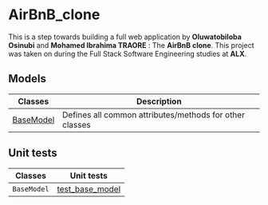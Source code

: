 # AirBnB_clone

This is a step towards building a full web application by **Oluwatobiloba Osinubi** and **Mohamed Ibrahima TRAORE** : The __AirBnB clone__.
This project was taken on during the Full Stack Software Engineering studies at **ALX**.

## Models
|Classes|Description|
|-------|------------|
|[BaseModel](./models/base_model.py) | Defines all common attributes/methods for other classes|

## Unit tests
|Classes|Unit tests|
|-------|----------|
|`BaseModel`|[test_base_model](./tests/test_models/test_base_model.py)|
